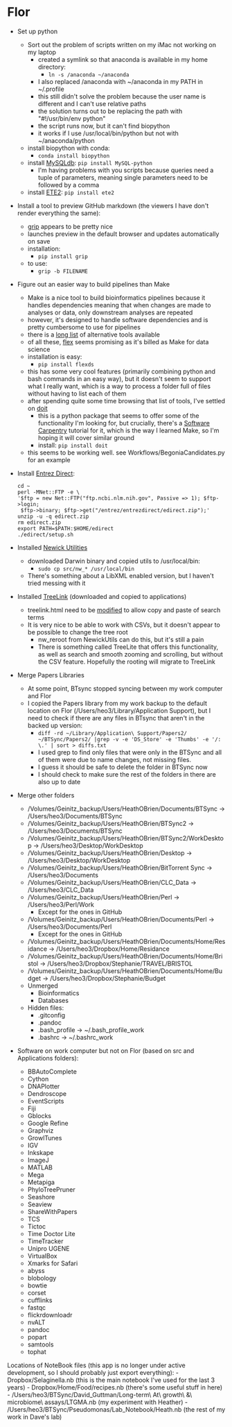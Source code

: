 # Flor
- Set up python
    - Sort out the problem of scripts written on my iMac not working on my laptop
        - created a symlink so that anaconda is available in my home directory:
            - ```ln -s /anaconda ~/anaconda```
        - I also replaced /anaconda with ~/anaconda in my PATH in ~/.profile 
        - this still didn't solve the problem because the user name is different and I can't use relative paths
        - the solution turns out to be replacing the path with "#!/usr/bin/env python"
        - the script runs now, but it can't find biopython
        - it works if I use /usr/local/bin/python but not with ~/anaconda/python
    - install biopython with conda:
        - ```conda install biopython```
    - install [MySQLdb](http://mysql-python.sourceforge.net/MySQLdb.html): ```pip install MySQL-python```
        - I'm having problems with you scripts because queries need a tuple of parameters, meaning single parameters need to be followed by a comma
    - install [ETE2](http://etetoolkit.org): ```pip install ete2```

- Install a tool to preview GitHub markdown (the viewers I have don't render everything the same):
    - [grip](https://github.com/joeyespo/grip) appears to be pretty nice
    - launches preview in the default browser and updates automatically on save
    - installation:
        - ```pip install grip```
    - to use:
        - ```grip -b FILENAME```
        
- Figure out an easier way to build pipelines than Make
    - Make is a nice tool to build bioinformatics pipelines because it handles dependencies meaning that when changes are made to analyses or data, only downstream analyses are repeated
    - however, it's designed to handle software dependencies and is pretty cumbersome to use for pipelines
    - there is a [long list](https://github.com/pditommaso/awesome-pipeline) of alternative tools available
    - of all these, [flex](https://github.com/druths/flex) seems promising as it's billed as Make for data science
    - installation is easy:
        - ```pip install flexds```
    - this has some very cool features (primarily combining python and bash commands in an easy way), but it doesn't seem to support what I really want, which is a way to process a folder full of files without having to list each of them
    - after spending quite some time browsing that list of tools, I've settled on [doit](http://pydoit.org/)
        - this is a python package that seems to offer some of the functionality I'm looking for, but crucially, there's a [Software Carpentry](http://swcarpentry.github.io/bc/intermediate/doit) tutorial for it, which is the way I learned Make, so I'm hoping it will cover similar ground
        - install:
            ```pip install doit```
    - this seems to be working well. see Workflows/BegoniaCandidates.py for an example

- Install [Entrez Direct](http://www.ncbi.nlm.nih.gov/books/NBK179288):
    ```
    cd ~
  perl -MNet::FTP -e \
    '$ftp = new Net::FTP("ftp.ncbi.nlm.nih.gov", Passive => 1); $ftp->login;
     $ftp->binary; $ftp->get("/entrez/entrezdirect/edirect.zip");'
  unzip -u -q edirect.zip
  rm edirect.zip
  export PATH=$PATH:$HOME/edirect
  ./edirect/setup.sh
  ```
 
- Installed [Newick Utilities](http://cegg.unige.ch/newick_utils)
    - downloaded Darwin binary and copied utils to /usr/local/bin:
        - ```sudo cp src/nw_* /usr/local/bin```
    - There's something about a LibXML enabled version, but I haven't tried messing with it    
        
- Installed [TreeLink](http://www.treelinkapp.com) (downloaded and copied to applications)
    - treelink.html need to be [modified](https://github.com/allendecid/TreeLink/issues/1) to allow copy and paste of search terms
    - It is very nice to be able to work with CSVs, but it doesn't appear to be possible to change the tree root
        - nw_reroot from NewickUtils can do this, but it's still a pain
        - There is something called TreeLite that offers this functionality, as well as search and smooth zooming and scrolling, but without the CSV feature. Hopefully the rooting will migrate to TreeLink
        
- Merge Papers Libraries
    - At some point, BTsync stopped syncing between my work computer and Flor
    - I copied the Papers library from my work backup to the default location on Flor (/Users/heo3/Library/Application Support), but I need to check if there are any files in BTsync that aren't in the backed up version:
        - ```diff -rd ~/Library/Application\ Support/Papers2/ ~/BTSync/Papers2/ |grep -v -e 'DS_Store' -e 'Thumbs' -e '/: \.' | sort > diffs.txt```
        - I used grep to find only files that were only in the BTSync and all of them were due to name changes, not missing files. 
        - I guess it should be safe to delete the folder in BTSync now
        - I should check to make sure the rest of the folders in there are also up to date

- Merge other folders
    - /Volumes/Geinitz_backup/Users/HeathOBrien/Documents/BTSync -> /Users/heo3/Documents/BTSync
    - /Volumes/Geinitz_backup/Users/HeathOBrien/BTSync2 -> /Users/heo3/Documents/BTSync
    - /Volumes/Geinitz_backup/Users/HeathOBrien/BTSync2/WorkDesktop -> /Users/heo3/Desktop/WorkDesktop
    -  /Volumes/Geinitz_backup/Users/HeathOBrien/Desktop -> /Users/heo3/Desktop/WorkDesktop
    - /Volumes/Geinitz_backup/Users/HeathOBrien/BitTorrent Sync -> /Users/heo3/Documents
    - /Volumes/Geinitz_backup/Users/HeathOBrien/CLC_Data -> /Users/heo3/CLC_Data
    - /Volumes/Geinitz_backup/Users/HeathOBrien/Perl -> /Users/heo3/Perl/Work
        - Except for the ones in GitHub
    - /Volumes/Geinitz_backup/Users/HeathOBrien/Documents/Perl -> /Users/heo3/Documents/Perl
        - Except for the ones in GitHub
    - /Volumes/Geinitz_backup/Users/HeathOBrien/Documents/Home/Residance -> /Users/heo3/Dropbox/Home/Residance
    - /Volumes/Geinitz_backup/Users/HeathOBrien/Documents/Home/Bristol -> /Users/heo3/Dropbox/Stephanie/TRAVEL/BRISTOL
    - /Volumes/Geinitz_backup/Users/HeathOBrien/Documents/Home/Budget -> /Users/heo3/Dropbox/Stephanie/Budget
    - Unmerged
        - Bioinformatics
        - Databases
    - Hidden files:
        - .gitconfig
        - .pandoc
        - .bash_profile -> ~/.bash_profile_work
        - .bashrc -> ~/.bashrc_work
        
- Software on work computer but not on Flor (based on src and Applications folders):
    - BBAutoComplete
    - Cython
    - DNAPlotter
    - Dendroscope
    - EventScripts
    - Fiji
    - Gblocks
    - Google Refine
    - Graphviz
    - GrowlTunes
    - IGV
    - Inkskape
    - ImageJ
    - MATLAB
    - Mega
    - Metapiga
    - PhyloTreePruner
    - Seashore
    - Seaview
    - ShareWithPapers
    - TCS
    - Tictoc
    - Time Doctor Lite
    - TimeTracker
    - Unipro UGENE
    - VirtualBox
    - Xmarks for Safari
    - abyss
    - blobology
    - bowtie
    - corset
    - cufflinks
    - fastqc
    - flickrdownloadr
    - nvALT
    - pandoc
    - popart
    - samtools
    - tophat
    
Locations of NoteBook files (this app is no longer under active development, so I should probably just export everything): 
    - Dropbox/Selaginella.nb (this is the main notebook I've used for the last 3 years)
    - Dropbox/Home/Food/recipes.nb (there's some useful stuff in here)
    - /Users/heo3/BTSync/David_Guttman/Long-term\ At\ growth\ \&\ microbiome\ assays/LTGMA.nb (my experiment with Heather)
    - /Users/heo3/BTSync/Pseudomonas/Lab_Notebook/Heath.nb (the rest of my work in Dave's lab)

